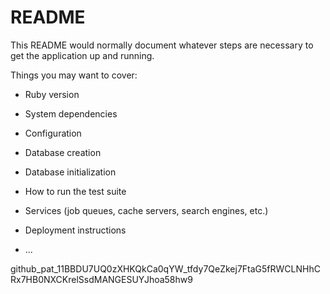 # README

This README would normally document whatever steps are necessary to get the
application up and running.

Things you may want to cover:

* Ruby version

* System dependencies

* Configuration

* Database creation

* Database initialization

* How to run the test suite

* Services (job queues, cache servers, search engines, etc.)

* Deployment instructions

* ...

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
